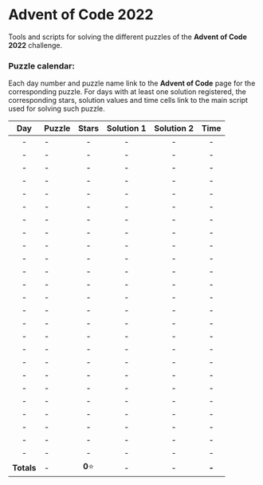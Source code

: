 # Advent of Code 2022

Tools and scripts for solving the different puzzles of the **Advent of Code 2022** 
challenge.

### Puzzle calendar:
Each day number and puzzle name link to the **Advent of Code** page for the 
corresponding puzzle. For days with at least one solution registered, the 
corresponding stars, solution values and time cells link to the main script used for 
solving such puzzle.

|  **Day**   | **Puzzle** |  **Stars**  | **Solution 1** | **Solution 2** | **Time** |
|:----------:|:-----------|:-----------:|:--------------:|:--------------:|:--------:|
|     -      | -          |      -      |       -        |       -        |    -     |
|     -      | -          |      -      |       -        |       -        |    -     |
|     -      | -          |      -      |       -        |       -        |    -     |
|     -      | -          |      -      |       -        |       -        |    -     |
|     -      | -          |      -      |       -        |       -        |    -     |
|     -      | -          |      -      |       -        |       -        |    -     |
|     -      | -          |      -      |       -        |       -        |    -     |
|     -      | -          |      -      |       -        |       -        |    -     |
|     -      | -          |      -      |       -        |       -        |    -     |
|     -      | -          |      -      |       -        |       -        |    -     |
|     -      | -          |      -      |       -        |       -        |    -     |
|     -      | -          |      -      |       -        |       -        |    -     |
|     -      | -          |      -      |       -        |       -        |    -     |
|     -      | -          |      -      |       -        |       -        |    -     |
|     -      | -          |      -      |       -        |       -        |    -     |
|     -      | -          |      -      |       -        |       -        |    -     |
|     -      | -          |      -      |       -        |       -        |    -     |
|     -      | -          |      -      |       -        |       -        |    -     |
|     -      | -          |      -      |       -        |       -        |    -     |
|     -      | -          |      -      |       -        |       -        |    -     |
|     -      | -          |      -      |       -        |       -        |    -     |
|     -      | -          |      -      |       -        |       -        |    -     |
|     -      | -          |      -      |       -        |       -        |    -     |
|     -      | -          |      -      |       -        |       -        |    -     |
|     -      | -          |      -      |       -        |       -        |    -     |
| **Totals** | -          | **0**:star: |       -        |       -        |  **-**   |
